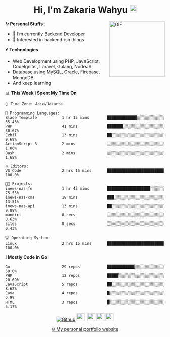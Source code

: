<h1 align="center">Hi, I'm Zakaria Wahyu <img src="https://github.com/TheDudeThatCode/TheDudeThatCode/blob/master/Assets/Hi.gif" width="20px" height="25px"></h1>

<img align="right" alt="GIF" height="175px" src="https://www.nayakapratama.co.id/wp-content/uploads/2019/07/Website-Maintenance.gif" />

**✨ Personal Stuffs:**
- 🔭 I’m currently Backend Developer
- 🌱 Interested in backend-ish things

**⚡ Technologies**
- Web Development using PHP, JavaScript, CodeIgniter, Laravel, Golang, NodeJS
- Database using MySQL, Oracle, Firebase, MongoDB
- And keep learning

<!--START_SECTION:waka-->
📊 **This Week I Spent My Time On** 

```text
⌚︎ Time Zone: Asia/Jakarta

💬 Programming Languages: 
Blade Template           1 hr 15 mins        █████████████░░░░░░░░░░░░   55.43% 
PHP                      41 mins             ███████░░░░░░░░░░░░░░░░░░   30.67% 
Ezhil                    13 mins             ██░░░░░░░░░░░░░░░░░░░░░░░   9.69% 
ActionScript 3           2 mins              ░░░░░░░░░░░░░░░░░░░░░░░░░   1.86% 
Bash                     2 mins              ░░░░░░░░░░░░░░░░░░░░░░░░░   1.68%

🔥 Editors: 
VS Code                  2 hrs 16 mins       █████████████████████████   100.0%

🐱‍💻 Projects: 
inews-nas-fe             1 hr 43 mins        ███████████████████░░░░░░   75.55% 
inews-nas-cms            18 mins             ███░░░░░░░░░░░░░░░░░░░░░░   13.51% 
inews-nas-api            13 mins             ██░░░░░░░░░░░░░░░░░░░░░░░   9.88% 
mandiri                  0 secs              ░░░░░░░░░░░░░░░░░░░░░░░░░   0.63% 
sites                    0 secs              ░░░░░░░░░░░░░░░░░░░░░░░░░   0.43%

💻 Operating System: 
Linux                    2 hrs 16 mins       █████████████████████████   100.0%

```

**I Mostly Code in Go** 

```text
Go                       29 repos            ████████████░░░░░░░░░░░░░   50.0% 
PHP                      12 repos            █████░░░░░░░░░░░░░░░░░░░░   20.69% 
JavaScript               5 repos             ██░░░░░░░░░░░░░░░░░░░░░░░   8.62% 
Java                     4 repos             █░░░░░░░░░░░░░░░░░░░░░░░░   6.9% 
HTML                     3 repos             █░░░░░░░░░░░░░░░░░░░░░░░░   5.17%

```



<!--END_SECTION:waka-->

<p align="center">
<a href="https://github.com/zakariawahyu" target="_blank"><img alt="Github" src="https://img.shields.io/badge/GitHub-%2312100E.svg?&style=for-the-badge&logo=Github&logoColor=white" /></a>
<a href="https://www.twitter.com/_zakariawahyu"><img src="https://img.shields.io/badge/twitter-%231DA1F2.svg?&style=for-the-badge&logo=twitter&logoColor=white" height=25></a> 
<a href="https://www.linkedin.com/in/zakariawahyu"><img src="https://img.shields.io/badge/linkedin-%230077B5.svg?&style=for-the-badge&logo=linkedin&logoColor=white" height=25></a> 
<a href="https://www.instagram.com/_zakariawahyu"><img src="https://img.shields.io/badge/instagram-%23E4405F.svg?&style=for-the-badge&logo=instagram&logoColor=white" height=25></a>
<a href="https://medium.com/@zakariawahyu"><img src="https://img.shields.io/badge/Medium-12100E?style=for-the-badge&logo=medium&logoColor=white" height=25></a>
</p>
<p align="center"><a href="https://www.zakariawahyu.com" target="_blank">🌐 My personal portfolio website</a></p>
